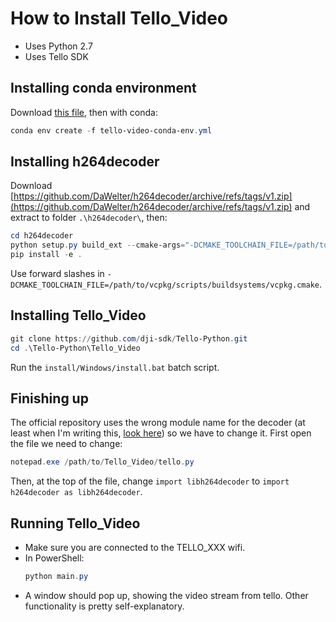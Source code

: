 # How to Install Tello_Video
* Uses Python 2.7
* Uses Tello SDK

## Installing conda environment
Download [this file](https://raw.githubusercontent.com/NevGithub0823/CODE/master/my_stuff/projects/djitello/tello-video-conda-env.yml), then with conda:
``` powershell
conda env create -f tello-video-conda-env.yml
```

## Installing h264decoder
Download [https://github.com/DaWelter/h264decoder/archive/refs/tags/v1.zip](https://github.com/DaWelter/h264decoder/archive/refs/tags/v1.zip) and extract to folder `.\h264decoder\`, then:
``` powershell
cd h264decoder
python setup.py build_ext --cmake-args="-DCMAKE_TOOLCHAIN_FILE=/path/to/vcpkg/scripts/buildsystems/vcpkg.cmake"
pip install -e .
```
Use forward slashes in `-DCMAKE_TOOLCHAIN_FILE=/path/to/vcpkg/scripts/buildsystems/vcpkg.cmake`.

## Installing Tello_Video
``` powershell
git clone https://github.com/dji-sdk/Tello-Python.git
cd .\Tello-Python\Tello_Video
```
Run the `install/Windows/install.bat` batch script.

## Finishing up
The official repository uses the wrong module name for the decoder (at least when I'm writing this, [look here](https://github.com/dji-sdk/Tello-Python/tree/4d984874d6cf29e0d7cc76283b339b147c4a9095/Tello_Video)) so we have to change it.
First open the file we need to change:
``` powershell
notepad.exe /path/to/Tello_Video/tello.py
```
Then, at the top of the file, change `import libh264decoder` to `import h264decoder as libh264decoder`.

## Running Tello_Video
* Make sure you are connected to the TELLO_XXX wifi.
* In PowerShell:
	``` powershell
	python main.py
	```
* A window should pop up, showing the video stream from tello. Other functionality is pretty self-explanatory.